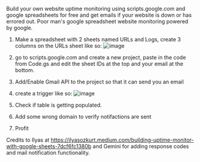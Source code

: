 Build your own website uptime monitoring using scripts.google.com and google spreadsheets for free and get emails if your website is down or has errored out.
Poor man's google spreadsheet website monitoring powered by google.

1. Make a spreadsheet with 2 sheets named URLs and Logs, create 3 columns on the URLs sheet like so:
![image](https://github.com/cryptozealot/gssUrlChecker/assets/34049724/5363ebca-c448-4311-8745-b7e81b0490fe)

2. go to scripts.google.com and create a new project, paste in the code from Code.gs and edit the sheet IDs at the top and your email at the bottom.

3. Add/Enable Gmail API to the project so that it can send you an email

4. create a trigger like so:
![image](https://github.com/cryptozealot/gssUrlChecker/assets/34049724/f5204efc-71ad-4863-aa8b-b42927adfa26)

5. Check if table is getting populated.
6. Add some wrong domain to verify notifactions are sent
7. Profit

Credits to Ilyas at https://ilyasozkurt.medium.com/building-uptime-monitor-with-google-sheets-7dcf6fc1380b and Gemini for adding response codes and mail notification functionality.

